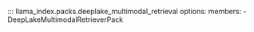 ::: llama_index.packs.deeplake_multimodal_retrieval
    options:
      members:
        - DeepLakeMultimodalRetrieverPack
